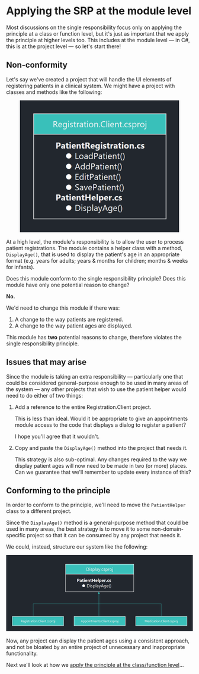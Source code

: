 Applying the SRP at the module level
====================================

Most discussions on the single responsibility focus only on applying the principle at a class or function level, but it's just as important that we apply the principle at higher levels too. This includes at the module level — in C#, this is at the project level — so let's start there!

## Non-conformity

Let's say we've created a project that will handle the UI elements of registering patients in a clinical system. We might have a project with classes and methods like the following:

<p align="center">
  <img src="./images/registration-module.png?raw=true"/>
</p>

At a high level, the module's responsibility is to allow the user to process patient registrations. The module contains a helper class with a method, `DisplayAge()`, that is used to display the patient's age in an appropriate format (e.g. years for adults; years & months for children; months & weeks for infants).

Does this module conform to the single responsibility principle? Does this module have only one potential reason to change?

**No.**

We'd need to change this module if there was:

1. A change to the way patients are registered.
2. A change to the way patient ages are displayed.

This module has **two** potential reasons to change, therefore violates the single responsibility principle.

## Issues that may arise

Since the module is taking an extra responsibility — particularly one that could be considered general-purpose enough to be used in many areas of the system — any other projects that wish to use the patient helper would need to do either of two things:

1. Add a reference to the entire Registration.Client project.

    This is less than ideal. Would it be appropriate to give an appointments module access to the code that displays a dialog to register a patient?

    I hope you'll agree that it wouldn't.

2. Copy and paste the `DisplayAge()` method into the project that needs it.

    This strategy is also sub-optimal. Any changes required to the way we display patient ages will now need to be made in two (or more) places. Can we guarantee that we'll remember to update every instance of this?

## Conforming to the principle

In order to conform to the principle, we'll need to move the `PatientHelper` class to a different project.

Since the `DisplayAge()` method is a general-purpose method that could be used in many areas, the best strategy is to move it to some non-domain-specific project so that it can be consumed by any project that needs it.

We could, instead, structure our system like the following:

<p align="center">
  <img src="./images/registration-module-conforming.png?raw=true"/>
</p>

Now, any project can display the patient ages using a consistent approach, and not be bloated by an entire project of unnecessary and inappropriate functionality.

Next we'll look at how we [apply the principle at the class/function level](./Readme-class-function-level.md)...